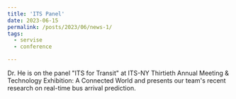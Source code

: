 ```yaml
---
title: 'ITS Panel'
date: 2023-06-15
permalink: /posts/2023/06/news-1/
tags:
  - servise
  - conference

---
```


Dr. He is on the panel "ITS for Transit" at ITS-NY Thirtieth Annual Meeting & Technology Exhibition: A Connected World and presents our team's recent research on real-time bus arrival prediction.  